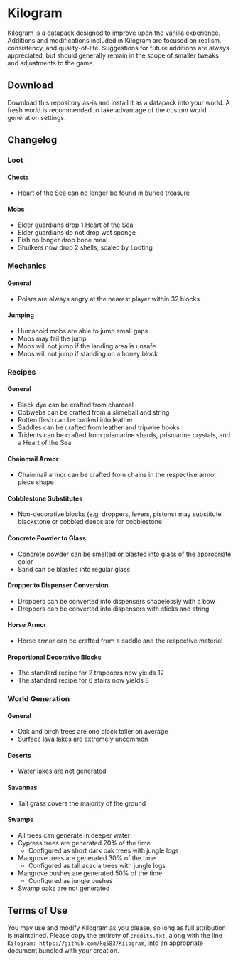 # Kilogram

Kilogram is a datapack designed to improve upon the vanilla experience. Additions and modifications included in Kilogram are focused on realism, consistency, and quality-of-life. Suggestions for future additions are always appreciated, but should generally remain in the scope of smaller tweaks and adjustments to the game.

## Download

Download this repository as-is and install it as a datapack into your world. A fresh world is recommended to take advantage of the custom world generation settings.

## Changelog

### Loot

#### Chests

* Heart of the Sea can no longer be found in buried treasure

#### Mobs

* Elder guardians drop 1 Heart of the Sea
* Elder guardians do not drop wet sponge
* Fish no longer drop bone meal
* Shulkers now drop 2 shells, scaled by Looting

### Mechanics

#### General

* Polars are always angry at the nearest player within 32 blocks

#### Jumping

* Humanoid mobs are able to jump small gaps
* Mobs may fail the jump
* Mobs will not jump if the landing area is unsafe
* Mobs will not jump if standing on a honey block

### Recipes

#### General

* Black dye can be crafted from charcoal
* Cobwebs can be crafted from a slimeball and string
* Rotten flesh can be cooked into leather
* Saddles can be crafted from leather and tripwire hooks
* Tridents can be crafted from prismarine shards, prismarine crystals, and a Heart of the Sea

#### Chainmail Armor

* Chainmail armor can be crafted from chains in the respective armor piece shape

#### Cobblestone Substitutes

* Non-decorative blocks (e.g. droppers, levers, pistons) may substitute blackstone or cobbled deepslate for cobblestone

#### Concrete Powder to Glass

* Concrete powder can be smelted or blasted into glass of the appropriate color
* Sand can be blasted into regular glass

#### Dropper to Dispenser Conversion

* Droppers can be converted into dispensers shapelessly with a bow
* Droppers can be converted into dispensers with sticks and string

#### Horse Armor

* Horse armor can be crafted from a saddle and the respective material

#### Proportional Decorative Blocks

* The standard recipe for 2 trapdoors now yields 12
* The standard recipe for 6 stairs now yields 8

### World Generation

#### General

* Oak and birch trees are one block taller on average
* Surface lava lakes are extremely uncommon

#### Deserts

* Water lakes are not generated

#### Savannas

* Tall grass covers the majority of the ground

#### Swamps

* All trees can generate in deeper water
* Cypress trees are generated 20% of the time
	* Configured as short dark oak trees with jungle logs
* Mangrove trees are generated 30% of the time
	* Configured as tall acacia trees with jungle logs
* Mangrove bushes are generated 50% of the time
	* Configured as jungle bushes
* Swamp oaks are not generated

## Terms of Use

You may use and modify Kilogram as you please, so long as full attribution is maintained. Please copy the entirety of `credits.txt`, along with the line `Kilogram: https://github.com/kg583/Kilogram`, into an appropriate document bundled with your creation.
